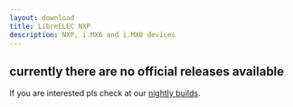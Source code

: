 ```yaml
---
layout: download
title: LibreELEC NXP
description: NXP, i.MX6 and i.MX8 devices
---
```


## currently there are no official releases available
If you are interested pls check at our [nightly builds](https://test.libreelec.tv/).

